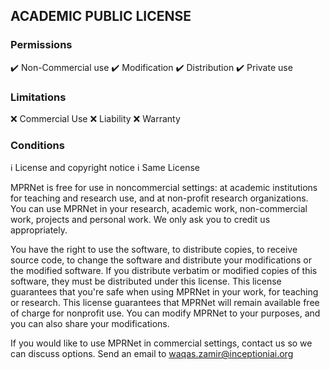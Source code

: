 ## ACADEMIC PUBLIC LICENSE

### Permissions
:heavy_check_mark: Non-Commercial use
:heavy_check_mark: Modification
:heavy_check_mark: Distribution
:heavy_check_mark: Private use

### Limitations
:x: Commercial Use
:x: Liability
:x: Warranty

### Conditions
:information_source: License and copyright notice
:information_source: Same License

MPRNet is free for use in noncommercial settings: at academic institutions for teaching and research use, and at non-profit research organizations.
You can use MPRNet in your research, academic work, non-commercial work, projects and personal work. We only ask you to credit us appropriately. 

You have the right to use the software, to distribute copies, to receive source code, to change the software and distribute your modifications or the modified software.
If you distribute verbatim or modified copies of this software, they must be distributed under this license.
This license guarantees that you're safe when using MPRNet in your work, for teaching or research.
This license guarantees that MPRNet will remain available free of charge for nonprofit use.
You can modify MPRNet to your purposes, and you can also share your modifications.

If you would like to use MPRNet in commercial settings, contact us so we can discuss options. Send an email to waqas.zamir@inceptioniai.org



